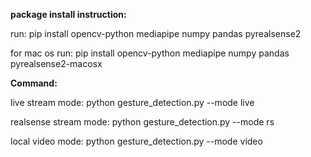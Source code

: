 
**package install instruction:**

run: pip install opencv-python mediapipe numpy pandas pyrealsense2

for mac os run: pip install opencv-python mediapipe numpy pandas pyrealsense2-macosx


**Command:**

live stream mode: python gesture_detection.py --mode live

realsense stream mode: python gesture_detection.py --mode rs

local video mode: python gesture_detection.py --mode video


